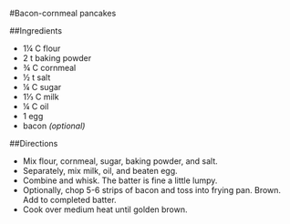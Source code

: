 #Bacon-cornmeal pancakes

##Ingredients
- 1¼ C flour
- 2 t baking powder
- ¾ C cornmeal
- ½ t salt
- ¼ C sugar
- 1⅓ C milk
- ¼ C oil
- 1 egg
- bacon _(optional)_

##Directions
- Mix flour, cornmeal, sugar, baking powder, and salt.
- Separately, mix milk, oil, and beaten egg.
- Combine and whisk. The batter is fine a little lumpy.
- Optionally, chop 5-6 strips of bacon and toss into frying pan. Brown. Add to completed batter.
- Cook over medium heat until golden brown.
